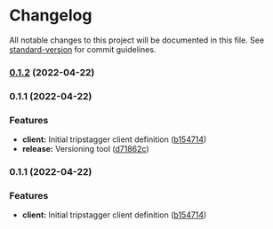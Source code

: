 # Changelog

All notable changes to this project will be documented in this file. See [standard-version](https://github.com/conventional-changelog/standard-version) for commit guidelines.

### [0.1.2](https://github.com/Tripstagger-AA/tripstagger-helm-chart/compare/v0.1.1...v0.1.2) (2022-04-22)

### 0.1.1 (2022-04-22)


### Features

* **client:** Initial tripstagger client definition ([b154714](https://github.com/Tripstagger-AA/tripstagger-helm-chart/commit/b15471436f4c38d714c400aa7e9e48e73ad91ccf))
* **release:** Versioning tool ([d71862c](https://github.com/Tripstagger-AA/tripstagger-helm-chart/commit/d71862ca68a2025c876fcbbb8f351fd2a8eda65f))

### 0.1.1 (2022-04-22)


### Features

* **client:** Initial tripstagger client definition ([b154714](https://github.com/Tripstagger-AA/tripstagger-helm-chart/commit/b15471436f4c38d714c400aa7e9e48e73ad91ccf))
